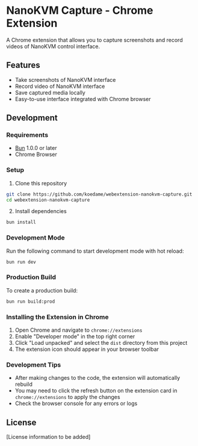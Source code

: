 # NanoKVM Capture - Chrome Extension

A Chrome extension that allows you to capture screenshots and record videos of NanoKVM control interface.

## Features

- Take screenshots of NanoKVM interface
- Record video of NanoKVM interface
- Save captured media locally
- Easy-to-use interface integrated with Chrome browser

## Development

### Requirements

- [Bun](https://bun.sh/) 1.0.0 or later
- Chrome Browser

### Setup

1. Clone this repository
```bash
git clone https://github.com/koedame/webextension-nanokvm-capture.git
cd webextension-nanokvm-capture
```

2. Install dependencies
```bash
bun install
```

### Development Mode

Run the following command to start development mode with hot reload:
```bash
bun run dev
```

### Production Build

To create a production build:
```bash
bun run build:prod
```

### Installing the Extension in Chrome

1. Open Chrome and navigate to `chrome://extensions`
2. Enable "Developer mode" in the top right corner
3. Click "Load unpacked" and select the `dist` directory from this project
4. The extension icon should appear in your browser toolbar

### Development Tips

- After making changes to the code, the extension will automatically rebuild
- You may need to click the refresh button on the extension card in `chrome://extensions` to apply the changes
- Check the browser console for any errors or logs

## License

[License information to be added] 